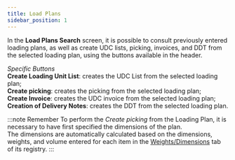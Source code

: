 ```yaml
---
title: Load Plans
sidebar_position: 1
---
```


In the **Load Plans Search** screen, it is possible to consult previously entered loading plans, as well as create UDC lists, picking, invoices, and DDT from the selected loading plan, using the buttons available in the header.

*Specific Buttons*               
**Create Loading Unit List**: creates the UDC List from the selected loading plan;            
**Create picking**: creates the picking from the selected loading plan;             
**Create Invoice**: creates the UDC invoice from the selected loading plan;              
**Creation of Delivery Notes**: creates the DDT from the selected loading plan.


:::note Remember
To perform the *Create picking* from the Loading Plan, it is necessary to have first specified the dimensions of the plan.    
The dimensions are automatically calculated based on the dimensions, weights, and volume entered for each item in the [Weights/Dimensions](/docs/erp-home/registers/items/create-new-item/item-registry/weights-dimensions) tab of its registry. 
:::